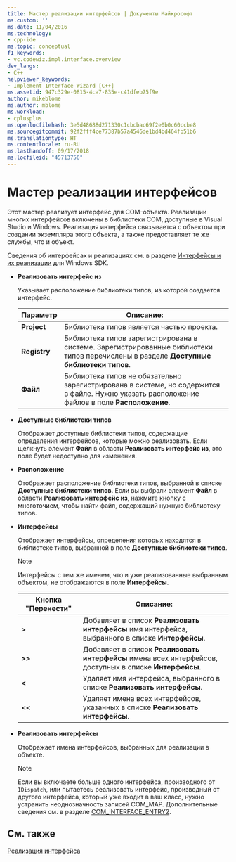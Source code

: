 ```yaml
---
title: Мастер реализации интерфейсов | Документы Майкрософт
ms.custom: ''
ms.date: 11/04/2016
ms.technology:
- cpp-ide
ms.topic: conceptual
f1_keywords:
- vc.codewiz.impl.interface.overview
dev_langs:
- C++
helpviewer_keywords:
- Implement Interface Wizard [C++]
ms.assetid: 947c329e-0815-4ca7-835e-c41dfeb75f9e
author: mikeblome
ms.author: mblome
ms.workload:
- cplusplus
ms.openlocfilehash: 3e5d48688d271330c1cbcbac69f2e0b0c60ccbe8
ms.sourcegitcommit: 92f2fff4ce77387b57a4546de1bd4bd464fb51b6
ms.translationtype: HT
ms.contentlocale: ru-RU
ms.lasthandoff: 09/17/2018
ms.locfileid: "45713756"
---
```

# <a name="implement-interface-wizard"></a>Мастер реализации интерфейсов
Этот мастер реализует интерфейс для COM-объекта. Реализации многих интерфейсов включены в библиотеки COM, доступные в Visual Studio и Windows. Реализация интерфейса связывается с объектом при создании экземпляра этого объекта, а также предоставляет те же службы, что и объект.  
  
Сведения об интерфейсах и реализациях см. в разделе [Интерфейсы и их реализации](/windows/desktop/com/interfaces-and-interface-implementations) для Windows SDK.  
  
- **Реализовать интерфейс из**

   Указывает расположение библиотеки типов, из которой создается интерфейс.  
  
   |Параметр|Описание:|  
   |------------|-----------------|  
   |**Project**|Библиотека типов является частью проекта.|  
   |**Registry**|Библиотека типов зарегистрирована в системе. Зарегистрированные библиотеки типов перечислены в разделе **Доступные библиотеки типов**.|  
   |**Файл**|Библиотека типов не обязательно зарегистрирована в системе, но содержится в файле. Нужно указать расположение файлов в поле **Расположение**.|  
  
- **Доступные библиотеки типов**

   Отображает доступные библиотеки типов, содержащие определения интерфейсов, которые можно реализовать. Если щелкнуть элемент **Файл** в области **Реализовать интерфейс из**, это поле будет недоступно для изменения.  
  
- **Расположение**

   Отображает расположение библиотеки типов, выбранной в списке **Доступные библиотеки типов**. Если вы выбрали элемент **Файл** в области **Реализовать интерфейс из**, нажмите кнопку с многоточием, чтобы найти файл, содержащий нужную библиотеку типов.  
  
- **Интерфейсы**

   Отображает интерфейсы, определения которых находятся в библиотеке типов, выбранной в поле **Доступные библиотеки типов**.  
  
   > [!NOTE]
   > Интерфейсы с тем же именем, что и уже реализованные выбранным объектом, не отображаются в поле **Интерфейсы**.  
  
   |Кнопка "Перенести"|Описание:|  
   |---------------------|-----------------|  
   |**>**|Добавляет в список **Реализовать интерфейсы** имя интерфейса, выбранного в списке **Интерфейсы**.|  
   |**>>**|Добавляет в список **Реализовать интерфейсы** имена всех интерфейсов, доступных в списке **Интерфейсы**.|  
   |**\<**|Удаляет имя интерфейса, выбранного в списке **Реализовать интерфейсы**.|  
   |**\<\<**|Удаляет имена всех интерфейсов, указанных в списке **Реализовать интерфейсы**.|  
  
- **Реализовать интерфейсы**

   Отображает имена интерфейсов, выбранных для реализации в объекте.  
  
   > [!NOTE]
   > Если вы включаете больше одного интерфейса, производного от `IDispatch`, или пытаетесь реализовать интерфейс, производный от другого интерфейса, который уже входит в ваш класс, нужно устранить неоднозначность записей COM_MAP. Дополнительные сведения см. в разделе [COM_INTERFACE_ENTRY2](../atl/reference/com-interface-entry-macros.md#com_interface_entry2).  
  
## <a name="see-also"></a>См. также  
 [Реализация интерфейса](../ide/implementing-an-interface-visual-cpp.md)